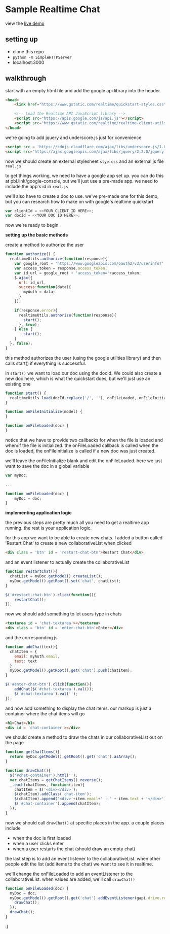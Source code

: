 # Sample Realtime Chat

view the [live demo](http://wd.berkeley-pbl.com/google-realtime-demo)
## setting up

* clone this repo
* `python -m SimpleHTTPServer`
* localhost:3000

## walkthrough

start with an empty html file and add the google api library into the header

```html
<head>
    <link href="https://www.gstatic.com/realtime/quickstart-styles.css" rel="stylesheet" type="text/css"/>

    <!-- Load the Realtime API JavaScript library -->
    <script src="https://apis.google.com/js/api.js"></script>
    <script src="https://www.gstatic.com/realtime/realtime-client-utils.js"></script>
</head>
```

we're going to add jquery and underscore.js just for convenience

```html
<script src = 'https://cdnjs.cloudflare.com/ajax/libs/underscore.js/1.8.3/underscore-min.js'></script>
<script src="https://ajax.googleapis.com/ajax/libs/jquery/2.2.0/jquery.min.js"></script>
```

now we should create an external stylesheet `stye.css` and an external js file `real.js`

to get things working, we need to have a google app set up. you can do this at pbl.link/google-console, but we'll just use a pre-made app. we need to include the app's id in `real.js`

we'll also have to create a doc to use. we've pre-made one for this demo, but you can research how to make on with google's realtime quickstart

```js
var clientId = <<YOUR CLIENT ID HERE>>;
var docId = <<YOUR DOC ID HERE>>;
```

now we're ready to begin

__setting up the basic methods__

create a method to authorize the user

```js
function authorize() {
  realtimeUtils.authorize(function(response){
    var google_root = 'https://www.googleapis.com/oauth2/v3/userinfo?';
    var access_token = response.access_token;
    var id_url = google_root + 'access_token='+access_token;
    $.ajax({
      url: id_url,
      success:function(data){
        myAuth = data;
      }
    });

    if(response.error){
      realtimeUtils.authorize(function(response){
        start();
      }, true);
    } else {
        start();
    }
  }, false);
}
```

this method authorizes the user (using the google utilities library) and then calls start() if everything is successful. 

in `start()` we want to load our doc using the docId. We could also create a new doc here, which is what the quickstart does, but we'll just use an existing one

```js
function start() {
  realtimeUtils.load(docId.replace('/', ''), onFileLoaded, onFileInitialize);
}

function onFileInitialize(model) {
}

function onFileLoaded(doc) {
}
```

notice that we have to provide two callbacks for when the file is loaded and when/if the file is initialized. the onFileLoaded callback is called when the doc is loaded, the onFileInitialize is called if a new doc was just created.

we'll leave the onFileInitialize blank and edit the onFileLoaded. here we just want to save the doc in a global variable

```js
var myDoc;

...

function onFileLoaded(doc) {
	myDoc = doc;
}
```

__implementing application logic__

the previous steps are pretty much all you need to get a realtime app running. the rest is your application logic.

for this app we want to be able to create new chats. I added a button called 'Restart Chat' to create a new collaborativeList when clicked

```html
<div class = 'btn' id = 'restart-chat-btn'>Restart Chat</div>
```

and an event listener to actually create the collaborativeList

```js
function restartChat(){
  chatList = myDoc.getModel().createList();
  myDoc.getModel().getRoot().set('chat', chatList);
}

$('#restart-chat-btn').click(function(){
    restartChat();
});

```

now we should add something to let users type in chats

```html
<textarea id = 'chat-textarea'></textarea>
<div class = 'btn' id = 'enter-chat-btn'>Enter</div>
```
and the corresponding js

```js
function addChat(text){
  chatItem = {
    email: myAuth.email,
    text: text
  }
  myDoc.getModel().getRoot().get('chat').push(chatItem);
}

$('#enter-chat-btn').click(function(){
    addChat($('#chat-textarea').val());
    $('#chat-textarea').val('');
});
```

and now add something to display the chat items. our markup is just a container where the chat items will go

```html
<h1>Chat</h1>
<div id = 'chat-container'></div>
```

we should create a method to draw the chats in our collaborativeList out on the page

```js
function getChatItems(){
  return myDoc.getModel().getRoot().get('chat').asArray();
}

function drawChat(){
  $('#chat-container').html('');
  var chatItems = getChatItems().reverse();
  _.each(chatItems, function(item){
    chatItem = $('<div></div>');
    $(chatItem).addClass('chat-item');
    $(chatItem).append('<div>'+item.email+' : ' + item.text + '</div>');
    $('#chat-container').append(chatItem);
  });
}
```


now we should call `drawChat()` at specific places in the app. a couple places include

* when the doc is first loaded
* when a user clicks enter
* when a user restarts the chat (should draw an empty chat)

the last step is to add an event listener to the collaborativeList. when other people edit the list (add items to the chat) we want to see it in realtime. 

we'll change the onFileLoaded to add an eventListener to the collaborativeList. when values are added, we'll call `drawChat()`

```js
function onFileLoaded(doc) {
  myDoc = doc;
  myDoc.getModel().getRoot().get('chat').addEventListener(gapi.drive.realtime.EventType.VALUES_ADDED, function(){
    drawChat();
  });
  drawChat();
}
```

:)

